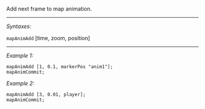 Add next frame to map animation.


---
*Syntaxes:*

`mapAnimAdd` [time, zoom, position]

---
*Example 1:*

```sqf
mapAnimAdd [1, 0.1, markerPos "anim1"];
mapAnimCommit;
```

*Example 2:*

```sqf
mapAnimAdd [3, 0.01, player];
mapAnimCommit;
```